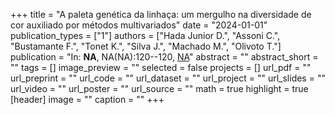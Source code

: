 +++
title = "A paleta genética da linhaça: um mergulho na diversidade de cor auxiliado por métodos multivariados"
date = "2024-01-01"
publication_types = ["1"]
authors = ["Hada Junior D.", "Assoni C.", "Bustamante F.", "Tonet K.", "Silva J.", "Machado M.", "Olivoto T."]
publication = "In: **NA**, NA(NA):120--120, [NA](NA)"
abstract = ""
abstract_short = ""
tags = []
image_preview = ""
selected = false
projects = []
url_pdf = ""
url_preprint = ""
url_code = ""
url_dataset = ""
url_project = ""
url_slides = ""
url_video = ""
url_poster = ""
url_source = ""
math = true
highlight = true
[header]
image = ""
caption = ""
+++
